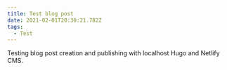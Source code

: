 ```yaml
---
title: Test blog post
date: 2021-02-01T20:30:21.782Z
tags:
  - Test
---
```

Testing blog post creation and publishing with localhost Hugo and Netlify CMS.